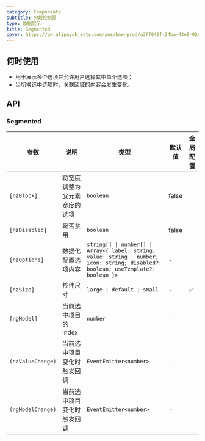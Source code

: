 ```yaml
---
category: Components
subtitle: 分段控制器
type: 数据展示
title: Segmented
cover: https://gw.alipayobjects.com/zos/bmw-prod/a3ff040f-24ba-43e0-92e9-c845df1612ad.svg
---
```


## 何时使用

- 用于展示多个选项并允许用户选择其中单个选项；
- 当切换选中选项时，关联区域的内容会发生变化。

## API

### Segmented

| 参数 | 说明 | 类型 | 默认值 | 全局配置 |
| --- | --- | --- | --- | --- |
| `[nzBlock]` | 将宽度调整为父元素宽度的选项 | `boolean` | false |  |
| `[nzDisabled]` | 是否禁用 | `boolean` | false |  |
| `[nzOptions]` | 数据化配置选项内容 | `string[] \| number[] \| Array<{ label: string; value: string \| number; icon: string; disabled?: boolean; useTemplate?: boolean }>` | - |  |
| `[nzSize]` | 控件尺寸 | `large \| default \| small` | - | ✅ |
| `[ngModel]` | 当前选中项目的 index | `number` | - |  |
| `(nzValueChange)` | 当前选中项目变化时触发回调 | `EventEmitter<number>` | - |  |
| `(ngModelChange)` | 当前选中项目变化时触发回调 | `EventEmitter<number>` | - |  |